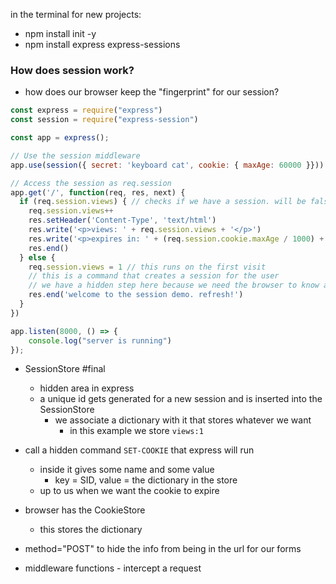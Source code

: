 in the terminal for new projects:
- npm install init -y
- npm install express express-sessions

### How does session work?
- how does our browser keep the "fingerprint" for our session?
```javascript
const express = require("express")
const session = require("express-session")

const app = express();

// Use the session middleware
app.use(session({ secret: 'keyboard cat', cookie: { maxAge: 60000 }}))

// Access the session as req.session
app.get('/', function(req, res, next) {
  if (req.session.views) { // checks if we have a session. will be false on first visit
    req.session.views++
    res.setHeader('Content-Type', 'text/html')
    res.write('<p>views: ' + req.session.views + '</p>')
    res.write('<p>expires in: ' + (req.session.cookie.maxAge / 1000) + 's</p>')
    res.end()
  } else {
    req.session.views = 1 // this runs on the first visit 
    // this is a command that creates a session for the user
    // we have a hidden step here because we need the browser to know about the unique session id 
    res.end('welcome to the session demo. refresh!')
  }
})

app.listen(8000, () => {
    console.log("server is running")
});
```
- SessionStore #final 
	- hidden area in express
	- a unique id gets generated for a new session and is inserted into the SessionStore
		- we associate a dictionary with it that stores whatever we want
			- in this example we store `views:1`
- call a hidden command `SET-COOKIE` that express will run
	- inside it gives some name and some value 
		- key = SID, value = the dictionary in the store 
	- up to us when we want the cookie to expire 
- browser has the CookieStore
	- this stores the dictionary  

- method="POST" to hide the info from being in the url for our forms 
- middleware functions - intercept a request
